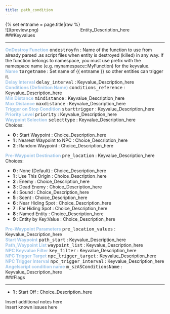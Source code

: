 ```yaml
---
title: path_condition
---
```

<div>{% set entname = page.title|raw %}</div>
<div class="container previewimg">
<div class="columns">
<div class="imagepadding column col-auto" markdown="1">![](preview.png)</div>
<div class="column entityentry" markdown="1">Entity_Description_here</div>
</div>
</div>
###Keyvalues
<hr>
<div class="entityentry" markdown="1">
<span style="color:#9fc5e8;"><b>OnDestroy Function</b></span> <kbd  class="tooltip" data-tooltip="string">ondestroyfn</kbd> :
Name of the function to use from already parsed .as script files when entity is destroyed (killed) in any way. If the function belongs to namespace, you must use prefix with the namespace name (e.g. mynamespace::MyFunction) for the keyvalue.
</div>
<div class="entityentry" markdown="1">
<span style="color:#9fc5e8;"><b>Name</b></span> <kbd  class="tooltip" data-tooltip="target_source">targetname</kbd> :
Set name of {{ entname }} so other entities can trigger it.
</div>
<div class="entityentry" markdown="1">
<span style="color:#9fc5e8;"><b>Delay Interval</b></span> <kbd  class="tooltip" data-tooltip="string">delay_interval</kbd> :
Keyvalue_Description_here
</div>
<div class="entityentry" markdown="1">
<span style="color:#9fc5e8;"><b>Conditions (Definition Name)</b></span> <kbd  class="tooltip" data-tooltip="string">conditions_reference</kbd> :
Keyvalue_Description_here
</div>
<div class="entityentry" markdown="1">
<span style="color:#9fc5e8;"><b>Min Distance</b></span> <kbd  class="tooltip" data-tooltip="integer">mindistance</kbd> :
Keyvalue_Description_here
</div>
<div class="entityentry" markdown="1">
<span style="color:#9fc5e8;"><b>Max Distance</b></span> <kbd  class="tooltip" data-tooltip="integer">maxdistance</kbd> :
Keyvalue_Description_here
</div>
<div class="entityentry" markdown="1">
<span style="color:#9fc5e8;"><b>Trigger on Stop Condition</b></span> <kbd  class="tooltip" data-tooltip="string">starttrigger</kbd> :
Keyvalue_Description_here
</div>
<div class="entityentry" markdown="1">
<span style="color:#9fc5e8;"><b>Priority Level</b></span> <kbd  class="tooltip" data-tooltip="integer">priority</kbd> :
Keyvalue_Description_here
</div>
<div class="entityentry" markdown="1">
<span style="color:#9fc5e8;"><b>Waypoint Selection</b></span> <kbd  class="tooltip" data-tooltip="Choices">selecttype</kbd> :
Keyvalue_Description_here
<div class="accordion">
<input type="checkbox" id="accordion-1" name="accordion-checkbox" hidden>
<label class="accordion-header" for="accordion-1">
<i class="icon icon-arrow-right mr-1"></i>
Choices:
</label>
<div class="accordion-body">
<ul>
<li><b>0 </b> : Start Waypoint : Choice_Description_here</li>
<li><b>1 </b> : Nearest Waypoint to NPC : Choice_Description_here</li>
<li><b>2 </b> : Random Waypoint : Choice_Description_here</li>
</ul>
</div>
</div>
</div>
<div class="entityentry" markdown="1">
<span style="color:#9fc5e8;"><b>Pre-Waypoint Destination</b></span> <kbd  class="tooltip" data-tooltip="Choices">pre_location</kbd> :
Keyvalue_Description_here
<div class="accordion">
<input type="checkbox" id="accordion-2" name="accordion-checkbox" hidden>
<label class="accordion-header" for="accordion-2">
<i class="icon icon-arrow-right mr-1"></i>
Choices:
</label>
<div class="accordion-body">
<ul>
<li><b>0 </b> : None (Default) : Choice_Description_here</li>
<li><b>1 </b> : Use This Origin : Choice_Description_here</li>
<li><b>2 </b> : Enemy : Choice_Description_here</li>
<li><b>3 </b> : Dead Enemy : Choice_Description_here</li>
<li><b>4 </b> : Sound : Choice_Description_here</li>
<li><b>5 </b> : Scent : Choice_Description_here</li>
<li><b>6 </b> : Near Hiding Spot : Choice_Description_here</li>
<li><b>7 </b> : Far Hiding Spot : Choice_Description_here</li>
<li><b>8 </b> : Named Entity : Choice_Description_here</li>
<li><b>9 </b> : Entity by Key:Value : Choice_Description_here</li>
</ul>
</div>
</div>
</div>
<div class="entityentry" markdown="1">
<span style="color:#9fc5e8;"><b>Pre-Waypoint Parameters</b></span> <kbd  class="tooltip" data-tooltip="string">pre_location_values</kbd> :
Keyvalue_Description_here
</div>
<div class="entityentry" markdown="1">
<span style="color:#9fc5e8;"><b>Start Waypoint</b></span> <kbd  class="tooltip" data-tooltip="string">path_start</kbd> :
Keyvalue_Description_here
</div>
<div class="entityentry" markdown="1">
<span style="color:#9fc5e8;"><b>Path_Waypoint List</b></span> <kbd  class="tooltip" data-tooltip="string">waypoint_list</kbd> :
Keyvalue_Description_here
</div>
<div class="entityentry" markdown="1">
<span style="color:#9fc5e8;"><b>NPC Keyvalue Filter</b></span> <kbd  class="tooltip" data-tooltip="string">key_filter</kbd> :
Keyvalue_Description_here
</div>
<div class="entityentry" markdown="1">
<span style="color:#9fc5e8;"><b>NPC Trigger Target</b></span> <kbd  class="tooltip" data-tooltip="string">npc_trigger_target</kbd> :
Keyvalue_Description_here
</div>
<div class="entityentry" markdown="1">
<span style="color:#9fc5e8;"><b>NPC Trigger Interval</b></span> <kbd  class="tooltip" data-tooltip="integer">npc_trigger_interval</kbd> :
Keyvalue_Description_here
</div>
<div class="entityentry" markdown="1">
<span style="color:#9fc5e8;"><b>Angelscript condition name</b></span> <kbd  class="tooltip" data-tooltip="string">m_szASConditionsName</kbd> :
Keyvalue_Description_here
</div>
###Flags
<hr>
<div class="entityflags">
<ul>
<li class="imagepadding" markdown="1"><b>1 </b> : Start Off : Choice_Description_here</li>
</ul>
</div>
<div class="notices blue">Insert additional notes here</div>
<div class="notices red">Insert known issues here</div>
